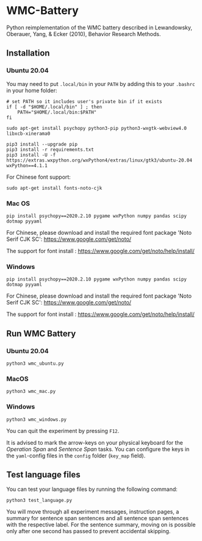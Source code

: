 # WMC-Battery

Python reimplementation of the WMC battery described in Lewandowsky, Oberauer, Yang, & Ecker (2010), Behavior Research Methods.

## Installation

### Ubuntu 20.04
You may need to put `.local/bin` in your `PATH` by adding this to your `.bashrc` in your home folder:
```
# set PATH so it includes user's private bin if it exists
if [ -d "$HOME/.local/bin" ] ; then
    PATH="$HOME/.local/bin:$PATH"
fi
```

```
sudo apt-get install psychopy python3-pip python3-wxgtk-webview4.0 libxcb-xinerama0

pip3 install --upgrade pip
pip3 install -r requirements.txt
pip3 install -U -f https://extras.wxpython.org/wxPython4/extras/linux/gtk3/ubuntu-20.04 wxPython==4.1.1
```

For Chinese font support:

```
sudo apt-get install fonts-noto-cjk
```


### Mac OS

```
pip install psychopy==2020.2.10 pygame wxPython numpy pandas scipy dotmap pyyaml
```

For Chinese, please download and install the required font package 'Noto Serif CJK SC': https://www.google.com/get/noto/

The support for font install : https://www.google.com/get/noto/help/install/



### Windows

```
pip install psychopy==2020.2.10 pygame wxPython numpy pandas scipy dotmap pyyaml
```

For Chinese, please download and install the required font package 'Noto Serif CJK SC': https://www.google.com/get/noto/

The support for font install : https://www.google.com/get/noto/help/install/


## Run WMC Battery

### Ubuntu 20.04


```
python3 wmc_ubuntu.py
```


### MacOS


```
python3 wmc_mac.py
```


### Windows


```
python3 wmc_windows.py
```


You can quit the experiment by pressing `F12`.


It is advised to mark the arrow-keys on your physical keyboard for the *Operation Span* and *Sentence Span* tasks. You can configure the keys in the `yaml`-config files in the `config` folder (`key_map` field).

## Test language files

You can test your language files by running the following command:

```
python3 test_language.py
```

You will move through all experiment messages, instruction pages, a summary for sentence span sentences and all sentence span sentences with the respective label. For the sentence summary, moving on is possible only after one second has passed to prevent accidental skipping.
